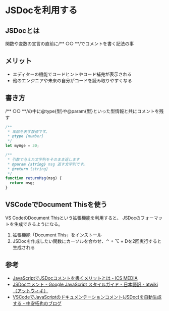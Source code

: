 # JSDocを利用する

## JSDocとは

関数や変数の宣言の直前に/** ○○ **/でコメントを書く記法の事

## メリット

- エディターの機能でコードヒントやコード補完が表示される
- 他のエンジニアや未来の自分がコードを読み取りやすくなる

## 書き方

/** ○○ **/の中に@type{型}や@param{型}といった型情報と共にコメントを残す

```JavaScript
/**
 * 年齢を表す数値です。
 * @type {number}
 */
let myAge = 30;

/**
 * 引数で与えた文字列をそのまま返します
 * @param {string} msg 返す文字列です。
 * @return {string}
 */
function returnMsg(msg) {
  return msg;
}
```

## VSCodeでDocument Thisを使う

VS CodeのDocument Thisという拡張機能を利用すると、
JSDocのフォーマットを生成できるようになる。

1. 拡張機能「Document This」をインストール
2. JSDocを作成したい関数にカーソルを合わせ、⌃ + ⌥ + Dを2回実行すると生成される

## 参考

- [JavaScriptでJSDocコメントを書くメリットとは \- ICS MEDIA](https://ics.media/entry/6789/)
- [JSDocコメント \- Google JavaScript スタイルガイド \- 日本語訳 \- atwiki（アットウィキ）](https://w.atwiki.jp/aias-jsstyleguide2/pages/14.html)
- [VSCodeでJavaScriptのドキュメンテーションコメント\(JSDoc\)を自動生成する \- 中安拓也のブログ](https://www.l08084.com/entry/2018/02/08/152644)
